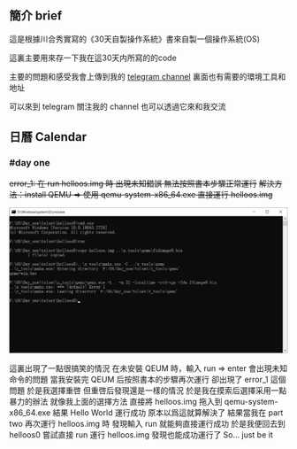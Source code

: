 ## 簡介 brief
這是根據川合秀實寫的《30天自製操作系統》書來自製一個操作系統(OS)

這裏主要用來存一下我在這30天内所寫的的code 

主要的問題和感受我會上傳到我的 [telegram channel](https://t.me/+8UnRXd-dyDsxOGZl) 裏面也有需要的環境工具和地址

可以來到 telegram 關注我的 channel 也可以透過它來和我交流

## 日曆 Calendar

### #day one

~~error_1: 在 run helloos.img 時 出現未知錯誤 無法按照書本步驟正常運行~~
~~解決方法：install QEMU => 使用 qemu-system-x86_64.exe 直接運行 helloos.img~~

![Day_1_error_1_image](\Day_one\error_1.jpg)

這裏出現了一點很搞笑的情況
在未安裝 QEUM 時，輸入 run => enter 會出現未知命令的問題
當我安裝完 QEUM 后按照書本的步驟再次運行 卻出現了 error_1 這個問題
於是我選擇重啓
但重啓后發現還是一樣的情況
於是我在摸索后選擇采用一點暴力的辦法 就像我上面的選擇方法 直接將 helloos.img 拖入到 qemu-system-x86_64.exe 結果 Hello World 運行成功
原本以爲這就算解決了 結果當我在 part two 再次運行 helloos.img 時 發現輸入 run 就能夠直接運行成功
於是我便回去到 helloos0 嘗試直接 run 運行 helloos.img 發現也能成功運行了 
So... just be it 